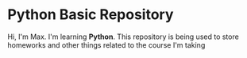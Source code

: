 # Python Basic Repository
Hi, I'm Max. I'm learning **Python**. This repository is being used to store homeworks and other things related to the course I'm taking
